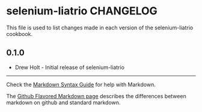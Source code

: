 selenium-liatrio CHANGELOG
=========================

This file is used to list changes made in each version of the selenium-liatrio cookbook.

0.1.0
-----
- Drew Holt - Initial release of selenium-liatrio

- - -
Check the [Markdown Syntax Guide](http://daringfireball.net/projects/markdown/syntax) for help with Markdown.

The [Github Flavored Markdown page](http://github.github.com/github-flavored-markdown/) describes the differences between markdown on github and standard markdown.
